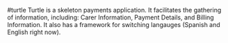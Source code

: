 #turtle
Turtle is a skeleton payments application. It facilitates the gathering of information, including: Carer Information, Payment Details, and Billing Information. It also has a framework for switching langauges (Spanish and English right now).
